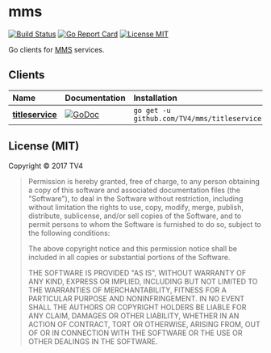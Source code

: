 # mms

[![Build Status](https://travis-ci.org/TV4/mms.svg?branch=master)](https://travis-ci.org/TV4/mms)
[![Go Report Card](https://goreportcard.com/badge/github.com/TV4/mms)](https://goreportcard.com/report/github.com/TV4/mms)
[![License MIT](https://img.shields.io/badge/license-MIT-lightgrey.svg?style=flat)](https://github.com/TV4/mms#license-mit)

Go clients for [MMS](http://mms.se/) services.

## Clients

Name | Documentation | Installation
:--- | :------------ | :-----------
**[titleservice](titleservice)** | [![GoDoc](https://img.shields.io/badge/godoc-reference-blue.svg?style=flat)](https://godoc.org/github.com/TV4/mms/titleservice) | `go get -u github.com/TV4/mms/titleservice`

## License (MIT)

Copyright © 2017 TV4

> Permission is hereby granted, free of charge, to any person obtaining
> a copy of this software and associated documentation files (the "Software"),
> to deal in the Software without restriction, including without limitation
> the rights to use, copy, modify, merge, publish, distribute, sublicense,
> and/or sell copies of the Software, and to permit persons to whom the
> Software is furnished to do so, subject to the following conditions:
>
> The above copyright notice and this permission notice shall be included
> in all copies or substantial portions of the Software.
>
> THE SOFTWARE IS PROVIDED "AS IS", WITHOUT WARRANTY OF ANY KIND,
> EXPRESS OR IMPLIED, INCLUDING BUT NOT LIMITED TO THE WARRANTIES
> OF MERCHANTABILITY, FITNESS FOR A PARTICULAR PURPOSE AND NONINFRINGEMENT.
> IN NO EVENT SHALL THE AUTHORS OR COPYRIGHT HOLDERS BE LIABLE FOR ANY CLAIM,
> DAMAGES OR OTHER LIABILITY, WHETHER IN AN ACTION OF CONTRACT,
> TORT OR OTHERWISE, ARISING FROM, OUT OF OR IN CONNECTION WITH THE SOFTWARE
> OR THE USE OR OTHER DEALINGS IN THE SOFTWARE.
